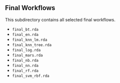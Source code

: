 ## Final Workflows

This subdirectory contains all selected final workflows.

- `final_bt.rda`
- `final_en.rda`
- `final_knn_lm.rda`
- `final_knn_tree.rda`
- `final_log.rda`
- `final_mars.rda`
- `final_nb.rda`
- `final_nn.rda`
- `final_rf.rda`
- `final_svm_rbf.rda`
